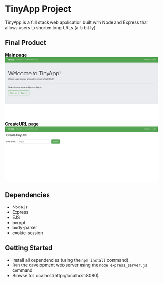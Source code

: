 # TinyApp Project

TinyApp is a full stack web application built with Node and Express that allows users to shorten long URLs (à la bit.ly).

## Final Product
  **Main page**
!["Main Page"](https://github.com/WanjinYoo/tinyapp/blob/master/docs/MainPage.png)
  **CreateURL page**
!["CreateURL Page"](https://github.com/WanjinYoo/tinyapp/blob/master/docs/CreateURL.png)

## Dependencies

- Node.js
- Express
- EJS
- bcrypt
- body-parser
- cookie-session

## Getting Started

- Install all dependencies (using the `npm install` command).
- Run the development web server using the `node express_server.js` command.
- Browse to Localhost(http://localhost:8080).